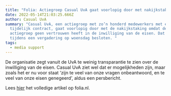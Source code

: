 ```yaml
---
title: "Folia: Actiegroep Casual UvA gaat voorlopig door met nakijkstaking"
date: 2022-05-14T21:03:25.666Z
author: Casual UvA
summary: "Casual UvA, een actiegroep met zo’n honderd medewerkers met een
  tijdelijk contract, gaat voorlopig door met de nakijkstaking omdat de
  actiegroep geen vertrouwen heeft in de inwilliging van de eisen. Dat is
  tijdens een vergadering op woensdag besloten. "
tags:
  - media support
---
```

De organisatie zegt vanuit de UvA te weinig transparantie te zien over de inwilliging van de eisen. Casual UvA ziet wel dat er mogelijkheden zijn, maar zoals het er nu voor staat ‘zijn te veel van onze vragen onbeantwoord, en te veel van onze eisen genegeerd’, aldus een persbericht. 

Lees [hier](https://www.folia.nl/actueel/151700/actiegroep-casual-uva-gaat-voorlopig-door-met-nakijkstaking) het volledige artikel op folia.nl.